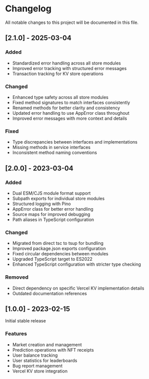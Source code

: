 # Changelog

All notable changes to this project will be documented in this file.

## [2.1.0] - 2025-03-04

### Added
- Standardized error handling across all store modules
- Improved error tracking with structured error messages
- Transaction tracking for KV store operations

### Changed
- Enhanced type safety across all store modules
- Fixed method signatures to match interfaces consistently
- Renamed methods for better clarity and consistency
- Updated error handling to use AppError class throughout
- Improved error messages with more context and details

### Fixed
- Type discrepancies between interfaces and implementations
- Missing methods in service interfaces
- Inconsistent method naming conventions

## [2.0.0] - 2023-03-04

### Added
- Dual ESM/CJS module format support
- Subpath exports for individual store modules 
- Structured logging with Pino
- AppError class for better error handling
- Source maps for improved debugging
- Path aliases in TypeScript configuration

### Changed
- Migrated from direct tsc to tsup for bundling
- Improved package.json exports configuration
- Fixed circular dependencies between modules
- Upgraded TypeScript target to ES2022
- Enhanced TypeScript configuration with stricter type checking

### Removed
- Direct dependency on specific Vercel KV implementation details
- Outdated documentation references

## [1.0.0] - 2023-02-15

Initial stable release

### Features
- Market creation and management
- Prediction operations with NFT receipts
- User balance tracking
- User statistics for leaderboards
- Bug report management
- Vercel KV store integration